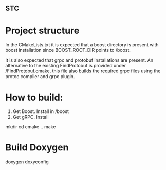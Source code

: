 ## STC

# Project structure
In the CMakeLists.txt it is expected that a boost directory is present with boost installation since BOOST_ROOT_DIR points to <STC>/boost.

It is also expected that grpc and protobuf installations are present.
An alternative to the existing FindProtobuf is provided under <STC>/FindProtobuf.cmake, this file
also builds the required grpc files using the protoc compiler and grpc plugin.

# How to build: 

1. Get Boost. Install in <STC>/boost
2. Get gRPC. Install

mkdir <some dir>
cd <some dir>
cmake ..
make

# Build Doxygen

doxygen doxyconfig

